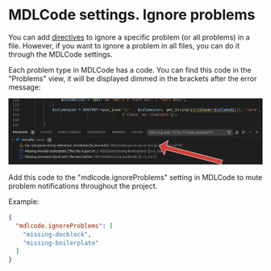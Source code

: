 # MDLCode settings. Ignore problems

You can add [directives](directives.md) to ignore a specific problem (or all problems) in a file. However, if you
want to ignore a problem in all files, you can do it through the MDLCode settings.

Each problem type in MDLCode has a code. You can find this code in the "Problems" view, it will be displayed dimmed
in the brackets after the error message:

![Problem codes](https://raw.githubusercontent.com/lmscloud-io/mdlcode-docs/main/docs/media/configuration/problems.png)

Add this code to the "mdlcode.ignoreProblems" setting in MDLCode to mute problem notifications throughout the project.

Example:

```json
{
  "mdlcode.ignoreProblems": [
    "missing-docblock",
    "missing-boilerplate"
  ]
}
```

